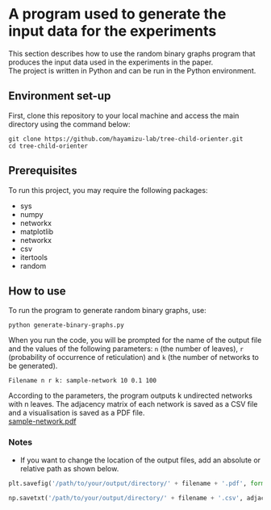 # A program used to generate the input data for the experiments

This section describes how to use the random binary graphs program that produces the input data used in the experiments in the paper.  
The project is written in Python and can be run in the Python environment.

## Environment set-up

First, clone this repository to your local machine and access the main directory using the command below:
```terminal
git clone https://github.com/hayamizu-lab/tree-child-orienter.git
cd tree-child-orienter
```

## Prerequisites
To run this project, you may require the following packages:
+ sys
+ numpy
+ networkx
+ matplotlib
+ networkx
+ csv
+ itertools
+ random

## How to use
To run the program to generate random binary graphs, use:
```
python generate-binary-graphs.py
```
When you run the code, you will be prompted for the name of the output file and the values of the following parameters: `n` (the number of leaves), `r` (probability of occurrence of reticulation) and `k` (the number of networks to be generated).
```
Filename n r k: sample-network 10 0.1 100
```

According to the parameters, the program outputs k undirected networks with n leaves. The adjacency matrix of each network is saved as a CSV file and a visualisation is saved as a PDF file.  
[sample-network.pdf](sample-network.pdf)

### Notes
+ If you want to change the location of the output files, add an absolute or relative path as shown below.  
```python
plt.savefig('/path/to/your/output/directory/' + filename + '.pdf', format='pdf')
```
```python
np.savetxt('/path/to/your/output/directory/' + filename + '.csv', adjacency_matrix, delimiter=",", fmt="%d")
